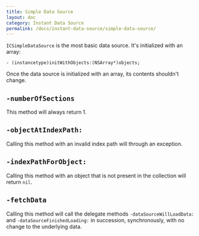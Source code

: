 ```yaml
---
title: Simple Data Source
layout: doc
category: Instant Data Source
permalink: /docs/instant-data-source/simple-data-source/
---
```


`ICSimpleDataSource` is the most basic data source. It's initialized with an array:

	- (instancetype)initWithObjects:(NSArray*)objects;

Once the data source is initialized with an array, its contents shouldn't change.

## `-numberOfSections`

This method will always return 1.

## `-objectAtIndexPath:`

Calling this method with an invalid index path will through an exception.

## `-indexPathForObject:`

Calling this method with an object that is not present in the collection will return `nil`.

## `-fetchData`

Calling this method will call the delegate methods `-dataSourceWillLoadData:` and `-dataSourceFinishedLoading:` in succession, synchronously, with no change to the underlying data.